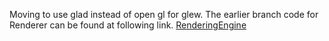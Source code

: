 Moving to use glad instead of open gl for glew. The earlier branch code for Renderer can be found at following link.
[RenderingEngine](https://github.com/ShantanuJamble/Stormbraker.git)
